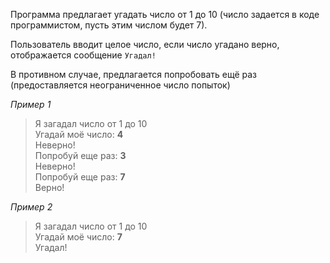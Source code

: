 Программа предлагает угадать число от 1 до 10 (число задается в коде программистом, пусть этим числом будет 7). 

Пользователь вводит целое число, если число угадано верно, отображается сообщение `Угадал!`  

В противном случае, предлагается попробовать ещё раз (предоставляется неограниченное число попыток)

_Пример 1_  
> Я загадал число от 1 до 10  
> Угадай моё число: **4**  
> Неверно!  
> Попробуй еще раз: **3**  
> Неверно!  
> Попробуй еще раз: **7**  
> Верно!

_Пример 2_  
> Я загадал число от 1 до 10  
> Угадай моё число: **7**  
> Угадал!  
